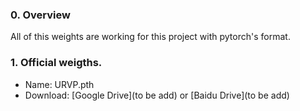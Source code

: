 ### 0. Overview
 All of this weights are working for this project with pytorch's format.   

### 1. Official weigths.    
 * Name: URVP.pth
 * Download: [Google Drive](to be add) or [Baidu Drive](to be add)   
